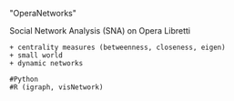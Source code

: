"OperaNetworks" 

Social Network Analysis (SNA) on Opera Libretti

	+ centrality measures (betweenness, closeness, eigen)
	+ small world
	+ dynamic networks
	
	#Python
	#R (igraph, visNetwork)